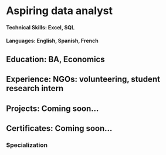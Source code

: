 # Aspiring data analyst 

#### Technical Skills: Excel, SQL

#### Languages: English, Spanish, French

## Education: BA, Economics

## Experience: NGOs: volunteering, student research intern

## Projects: Coming soon...

## Certificates: Coming soon...
### Specialization
